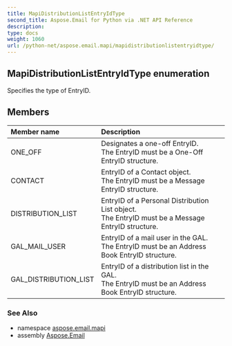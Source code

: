 ```yaml
---
title: MapiDistributionListEntryIdType
second_title: Aspose.Email for Python via .NET API Reference
description: 
type: docs
weight: 1060
url: /python-net/aspose.email.mapi/mapidistributionlistentryidtype/
---
```


## MapiDistributionListEntryIdType enumeration

Specifies the type of EntryID.

## Members
| Member name | Description |
| :- | :- |
|ONE_OFF|Designates a one-off EntryID.<br/>            The EntryID must be a One-Off EntryID structure.|
|CONTACT|EntryID of a Contact object.<br/>            The EntryID must be a Message EntryID structure.|
|DISTRIBUTION_LIST|EntryID of a Personal Distribution List object.<br/>            The EntryID must be a Message EntryID structure.|
|GAL_MAIL_USER|EntryID of a mail user in the GAL.<br/>            The EntryID must be an Address Book EntryID structure.|
|GAL_DISTRIBUTION_LIST|EntryID of a distribution list in the GAL.<br/>            The EntryID must be an Address Book EntryID structure.|

### See Also

* namespace [aspose.email.mapi](/email/python-net/aspose.email.mapi/)
* assembly [Aspose.Email](/email/python-net/)

